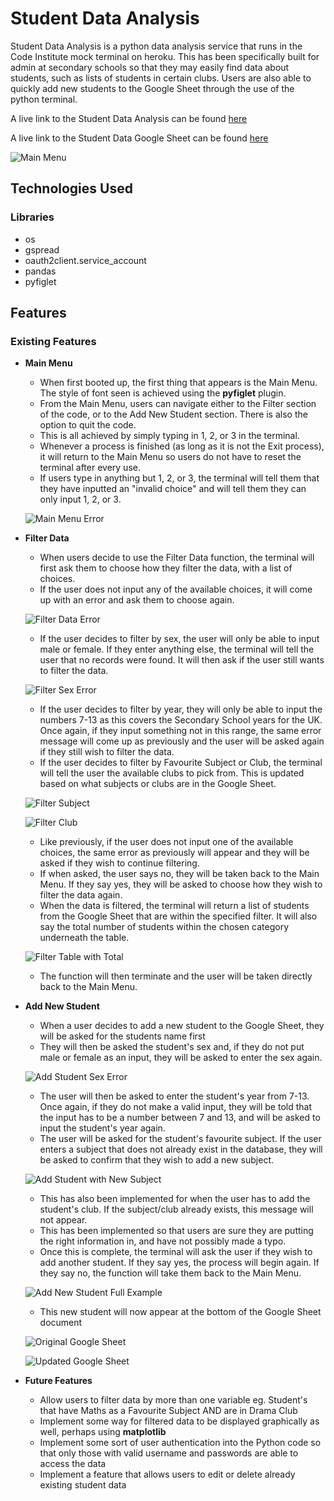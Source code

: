 # Student Data Analysis

Student Data Analysis is a python data analysis service that runs in the Code Institute mock terminal on heroku. 
This has been specifically built for admin at secondary schools so that they may easily find data about students, such as lists of students in certain clubs.
Users are also able to quickly add new students to the Google Sheet through the use of the python terminal.

A live link to the Student Data Analysis can be found [here](https://student-data-analysis-0ebe99e84522.herokuapp.com/)

A live link to the Student Data Google Sheet can be found [here](https://docs.google.com/spreadsheets/d/1OTNuh06X-GHCG1R-ZOdrq5prXCNZEzCgLlbxohJGBJM/edit?usp=sharing)

![Main Menu](images/main%20menu.png)

## Technologies Used

### Libraries

- os
- gspread
- oauth2client.service_account
- pandas
- pyfiglet

## Features

### Existing Features

- __Main Menu__

    - When first booted up, the first thing that appears is the Main Menu. The style of font seen is achieved using the <b>pyfiglet</b> plugin.
    - From the Main Menu, users can navigate either to the Filter section of the code, or to the Add New Student section. There is also the option to quit the code.
    - This is all achieved by simply typing in 1, 2, or 3 in the terminal.
    - Whenever a process is finished (as long as it is not the Exit process), it will return to the Main Menu so users do not have to reset the terminal after every use.
    - If users type in anything but 1, 2, or 3, the terminal will tell them that they have inputted an "invalid choice" and will tell them they can only input 1, 2, or 3.

    ![Main Menu Error](images/main%20menu%20error.png)

- __Filter Data__

    - When users decide to use the Filter Data function, the terminal will first ask them to choose how they filter the data, with a list of choices. 
    - If the user does not input any of the available choices, it will come up with an error and ask them to choose again.

    ![Filter Data Error](images/filter%20data%20error.png)

    - If the user decides to filter by sex, the user will only be able to input male or female. If they enter anything else, the terminal will tell the user that no records were found. It will then ask if the user still wants to filter the data.

    ![Filter Sex Error](images/filter%sex%20error.png)

    - If the user decides to filter by year, they will only be able to input the numbers 7-13 as this covers the Secondary School years for the UK. Once again, if they input something not in this range, the same error message will come up as previously and the user will be asked again if they still wish to filter the data.
    - If the user decides to filter by Favourite Subject or Club, the terminal will tell the user the available clubs to pick from. This is updated based on what subjects or clubs are in the Google Sheet.

    ![Filter Subject](images/filter%20subject.png)

    ![Filter Club](images/filter%20club.png)

    - Like previously, if the user does not input one of the available choices, the same error as previously will appear and they will be asked if they wish to continue filtering.
    - If when asked, the user says no, they will be taken back to the Main Menu. If they say yes, they will be asked to choose how they wish to filter the data again.
    - When the data is filtered, the terminal will return a list of students from the Google Sheet that are within the specified filter. It will also say the total number of students within the chosen category underneath the table.

    ![Filter Table with Total](images/filter%20with%20total.png)

    - The function will then terminate and the user will be taken directly back to the Main Menu.

- __Add New Student__

    - When a user decides to add a new student to the Google Sheet, they will be asked for the students name first
    - They will then be asked the student's sex and, if they do not put male or female as an input, they will be asked to enter the sex again.

    ![Add Student Sex Error](images/add%20student%20sex%20error.png)

    - The user will then be asked to enter the student's year from 7-13. Once again, if they do not make a valid input, they will be told that the input has to be a number between 7 and 13, and will be asked to input the student's year again.
    - The user will be asked for the student's favourite subject. If the user enters a subject that does not already exist in the database, they will be asked to confirm that they wish to add a new subject.

    ![Add Student with New Subject](images/add%20student%20new%20subject.png)

    - This has also been implemented for when the user has to add the student's club. If the subject/club already exists, this message will not appear.
    - This has been implemented so that users are sure they are putting the right information in, and have not possibly made a typo.
    - Once this is complete, the terminal will ask the user if they wish to add another student. If they say yes, the process will begin again. If they say no, the function will take them back to the Main Menu.

    ![Add New Student Full Example](images/add%20new%20student%20full.png)

    - This new student will now appear at the bottom of the Google Sheet document

    ![Original Google Sheet](images/google%20sheet%20original.png)

    ![Updated Google Sheet](images/google%20sheet%20updated.png)

- __Future Features__

    - Allow users to filter data by more than one variable eg. Student's that have Maths as a Favourite Subject AND are in Drama Club
    - Implement some way for filtered data to be displayed graphically as well, perhaps using <b>matplotlib</b>
    - Implement some sort of user authentication into the Python code so that only those with valid username and passwords are able to access the data
    - Implement a feature that allows users to edit or delete already existing student data
